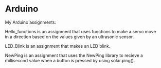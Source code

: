 # Arduino
My Arduino assignments:



Hello_functions is an assignment that uses functions to make a servo move in a direction based on the values given by an ultrasonic sensor.

LED_Blink is an assignment that makes an LED blink.

NewPing is an assignment that uses the NewPing library to recieve a millisecond value when a button is pressed by using solar.ping().
